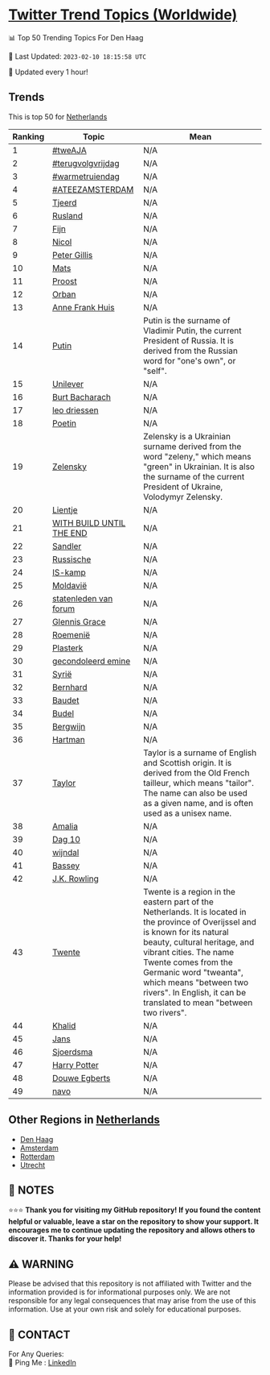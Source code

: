 [Twitter Trend Topics (Worldwide)](https://github.com/ErcinDedeoglu/Twitter-Trend-Topics)
==========


📊 Top 50 Trending Topics For Den Haag

📆 Last Updated: `2023-02-10 18:15:58 UTC`

🔧 Updated every 1 hour!


## Trends

This is top 50 for [Netherlands](</Netherlands>)

| Ranking | Topic | Mean |
| ------- | ------------ | ------------ |
| 1 | [#tweAJA](http://twitter.com/search?q=%23tweAJA) | N/A |
| 2 | [#terugvolgvrijdag](http://twitter.com/search?q=%23terugvolgvrijdag) | N/A |
| 3 | [#warmetruiendag](http://twitter.com/search?q=%23warmetruiendag) | N/A |
| 4 | [#ATEEZAMSTERDAM](http://twitter.com/search?q=%23ATEEZAMSTERDAM) | N/A |
| 5 | [Tjeerd](http://twitter.com/search?q=Tjeerd) | N/A |
| 6 | [Rusland](http://twitter.com/search?q=Rusland) | N/A |
| 7 | [Fijn](http://twitter.com/search?q=Fijn) | N/A |
| 8 | [Nicol](http://twitter.com/search?q=Nicol) | N/A |
| 9 | [Peter Gillis](http://twitter.com/search?q=Peter+Gillis) | N/A |
| 10 | [Mats](http://twitter.com/search?q=Mats) | N/A |
| 11 | [Proost](http://twitter.com/search?q=Proost) | N/A |
| 12 | [Orban](http://twitter.com/search?q=Orban) | N/A |
| 13 | [Anne Frank Huis](http://twitter.com/search?q=Anne+Frank+Huis) | N/A |
| 14 | [Putin](http://twitter.com/search?q=Putin) | Putin is the surname of Vladimir Putin, the current President of Russia. It is derived from the Russian word for "one's own", or "self". |
| 15 | [Unilever](http://twitter.com/search?q=Unilever) | N/A |
| 16 | [Burt Bacharach](http://twitter.com/search?q=Burt+Bacharach) | N/A |
| 17 | [leo driessen](http://twitter.com/search?q=leo+driessen) | N/A |
| 18 | [Poetin](http://twitter.com/search?q=Poetin) | N/A |
| 19 | [Zelensky](http://twitter.com/search?q=Zelensky) | Zelensky is a Ukrainian surname derived from the word "zeleny," which means "green" in Ukrainian. It is also the surname of the current President of Ukraine, Volodymyr Zelensky. |
| 20 | [Lientje](http://twitter.com/search?q=Lientje) | N/A |
| 21 | [WITH BUILD UNTIL THE END](http://twitter.com/search?q=WITH+BUILD+UNTIL+THE+END) | N/A |
| 22 | [Sandler](http://twitter.com/search?q=Sandler) | N/A |
| 23 | [Russische](http://twitter.com/search?q=Russische) | N/A |
| 24 | [IS-kamp](http://twitter.com/search?q=IS-kamp) | N/A |
| 25 | [Moldavië](http://twitter.com/search?q=Moldavi%c3%ab) | N/A |
| 26 | [statenleden van forum](http://twitter.com/search?q=statenleden+van+forum) | N/A |
| 27 | [Glennis Grace](http://twitter.com/search?q=Glennis+Grace) | N/A |
| 28 | [Roemenië](http://twitter.com/search?q=Roemeni%c3%ab) | N/A |
| 29 | [Plasterk](http://twitter.com/search?q=Plasterk) | N/A |
| 30 | [gecondoleerd emine](http://twitter.com/search?q=gecondoleerd+emine) | N/A |
| 31 | [Syrië](http://twitter.com/search?q=Syri%c3%ab) | N/A |
| 32 | [Bernhard](http://twitter.com/search?q=Bernhard) | N/A |
| 33 | [Baudet](http://twitter.com/search?q=Baudet) | N/A |
| 34 | [Budel](http://twitter.com/search?q=Budel) | N/A |
| 35 | [Bergwijn](http://twitter.com/search?q=Bergwijn) | N/A |
| 36 | [Hartman](http://twitter.com/search?q=Hartman) | N/A |
| 37 | [Taylor](http://twitter.com/search?q=Taylor) | Taylor is a surname of English and Scottish origin. It is derived from the Old French tailleur, which means "tailor". The name can also be used as a given name, and is often used as a unisex name. |
| 38 | [Amalia](http://twitter.com/search?q=Amalia) | N/A |
| 39 | [Dag 10](http://twitter.com/search?q=Dag+10) | N/A |
| 40 | [wijndal](http://twitter.com/search?q=wijndal) | N/A |
| 41 | [Bassey](http://twitter.com/search?q=Bassey) | N/A |
| 42 | [J.K. Rowling](http://twitter.com/search?q=J.K.+Rowling) | N/A |
| 43 | [Twente](http://twitter.com/search?q=Twente) | Twente is a region in the eastern part of the Netherlands. It is located in the province of Overijssel and is known for its natural beauty, cultural heritage, and vibrant cities. The name Twente comes from the Germanic word "tweanta", which means "between two rivers". In English, it can be translated to mean "between two rivers". |
| 44 | [Khalid](http://twitter.com/search?q=Khalid) | N/A |
| 45 | [Jans](http://twitter.com/search?q=Jans) | N/A |
| 46 | [Sjoerdsma](http://twitter.com/search?q=Sjoerdsma) | N/A |
| 47 | [Harry Potter](http://twitter.com/search?q=Harry+Potter) | N/A |
| 48 | [Douwe Egberts](http://twitter.com/search?q=Douwe+Egberts) | N/A |
| 49 | [navo](http://twitter.com/search?q=navo) | N/A |



## Other Regions in [Netherlands](</Netherlands>)

* [Den Haag](</Netherlands/Den Haag.md>)
* [Amsterdam](</Netherlands/Amsterdam.md>)
* [Rotterdam](</Netherlands/Rotterdam.md>)
* [Utrecht](</Netherlands/Utrecht.md>)



## 📝 NOTES

⭐⭐⭐ **Thank you for visiting my GitHub repository! If you found the content helpful or valuable, leave a star on the repository to show your support. It encourages me to continue updating the repository and allows others to discover it. Thanks for your help!**


## ⚠️ WARNING

Please be advised that this repository is not affiliated with Twitter and the information provided is for informational purposes only. We are not responsible for any legal consequences that may arise from the use of this information. Use at your own risk and solely for educational purposes.


## 📨 CONTACT

 For Any Queries:  
            🏓 Ping Me : [LinkedIn](https://www.linkedin.com/in/ercindedeoglu/)
